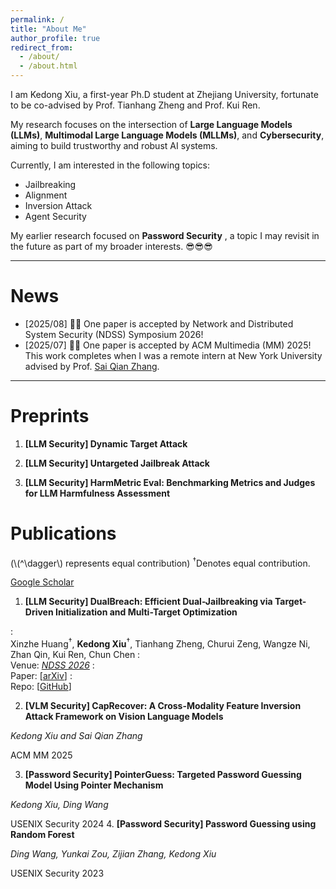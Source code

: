 ```yaml
---
permalink: /
title: "About Me"
author_profile: true
redirect_from: 
  - /about/
  - /about.html
---
```

I am Kedong Xiu, a first-year Ph.D student at Zhejiang University, fortunate to be co-advised by Prof. Tianhang Zheng and Prof. Kui Ren.

My research focuses on the intersection of **Large Language Models (LLMs)**, **Multimodal Large Language Models (MLLMs)**, and **Cybersecurity**, aiming to build trustworthy and robust AI systems.

Currently, I am interested in the following topics:

* Jailbreaking
* Alignment
* Inversion Attack
* Agent Security

My earlier research focused on  **Password Security** , a topic I may revisit in the future as part of my broader interests. 😎😎😎

---

# News

* [2025/08] 🎉🎉 One paper is accepted by Network and Distributed System Security (NDSS) Symposium 2026!
* [2025/07] 🎉🎉 One paper is accepted by ACM Multimedia (MM) 2025! This work completes when I was a remote intern at New York University advised by Prof. [Sai Qian Zhang](https://saiqianzhang.com/).

---

# Preprints
1. **[LLM Security] Dynamic Target Attack**

2. **[LLM Security] Untargeted Jailbreak Attack**

3. **[LLM Security] HarmMetric Eval: Benchmarking Metrics and Judges for LLM Harmfulness Assessment**


# Publications

(\\(^\dagger\\) represents equal contribution)
<sup>&dagger;</sup>Denotes equal contribution.

[Google Scholar](https://scholar.google.com/citations?user=yjn-6QkAAAAJ)

1. **[LLM Security] DualBreach:  Efficient Dual-Jailbreaking via Target-Driven Initialization and Multi-Target Optimization**

  : <br>Xinzhe Huang<sup>&dagger;</sup>, **Kedong Xiu**<sup>&dagger;</sup>, Tianhang Zheng, Churui Zeng, Wangze Ni, Zhan Qin, Kui Ren, Chun Chen
  : <br>Venue: [*NDSS 2026*](https://www.ndss-symposium.org/ndss2026/)
  : <br>Paper: \[[arXiv](https://arxiv.org/abs/2504.18564)\]
  : <br>Repo: \[[GitHub](https://github.com/hxz-sec/DualBreach)\]

2. **[VLM Security] CapRecover: A Cross-Modality Feature Inversion Attack Framework on Vision Language Models**

  _Kedong Xiu and Sai Qian Zhang_

  ACM MM 2025

3. **[Password Security] PointerGuess: Targeted Password Guessing Model Using Pointer Mechanism**

  _Kedong Xiu, Ding Wang_

  USENIX Security 2024
4. **[Password Security] Password Guessing using Random Forest**

  _Ding Wang, Yunkai Zou, Zijian Zhang, Kedong Xiu_

  USENIX Security 2023
